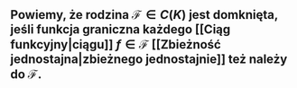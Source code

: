 ## Powiemy, że **rodzina $\mathcal{F} \in{}C(K)$ jest domknięta**, jeśli funkcja graniczna każdego [[Ciąg funkcyjny|ciągu]] $f\in\mathcal{F}$ [[Zbieżność jednostajna|zbieżnego jednostajnie]] też należy do $\mathcal{F}$.